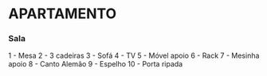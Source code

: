 # APARTAMENTO

### Sala

1 - Mesa
2 - 3 cadeiras
3 - Sofá
4 - TV
5 - Móvel apoio
6 - Rack
7 - Mesinha apoio
8 - Canto Alemão
9 - Espelho
10 - Porta ripada

### 